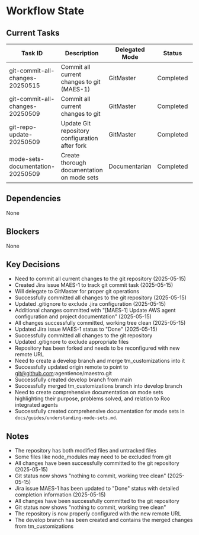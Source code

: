 # Workflow State

## Current Tasks

| Task ID | Description | Delegated Mode | Status | Start Time | End Time |
|---------|-------------|----------------|--------|------------|----------|
| git-commit-all-changes-20250515 | Commit all current changes to git (MAES-1) | GitMaster | Completed | 2025-05-15 15:20 | 2025-05-15 16:20 |
| git-commit-all-changes-20250509 | Commit all current changes to git | GitMaster | Completed | 2025-05-09 16:44 | 2025-05-09 16:45 |
| git-repo-update-20250509 | Update Git repository configuration after fork | GitMaster | Completed | 2025-05-09 16:52 | 2025-05-09 16:56 |
| mode-sets-documentation-20250509 | Create thorough documentation on mode sets | Documentarian | Completed | 2025-05-09 17:06 | 2025-05-09 17:10 |

## Dependencies
None

## Blockers
None

## Key Decisions
- Need to commit all current changes to the git repository (2025-05-15)
- Created Jira issue MAES-1 to track git commit task (2025-05-15)
- Will delegate to GitMaster for proper git operations
- Successfully committed all changes to the git repository (2025-05-15)
- Updated .gitignore to exclude .jira configuration (2025-05-15)
- Additional changes committed with "[MAES-1] Update AWS agent configuration and project documentation" (2025-05-15)
- All changes successfully committed, working tree clean (2025-05-15)
- Updated Jira issue MAES-1 status to "Done" (2025-05-15)
- Successfully committed all changes to the git repository
- Updated .gitignore to exclude appropriate files
- Repository has been forked and needs to be reconfigured with new remote URL
- Need to create a develop branch and merge tm_customizations into it
- Successfully updated origin remote to point to git@github.com:agentience/maestro.git
- Successfully created develop branch from main
- Successfully merged tm_customizations branch into develop branch
- Need to create comprehensive documentation on mode sets highlighting their purpose, problems solved, and relation to Roo integrated agents
- Successfully created comprehensive documentation for mode sets in `docs/guides/understanding-mode-sets.md`.
## Notes
- The repository has both modified files and untracked files
- Some files like node_modules may need to be excluded from git
- All changes have been successfully committed to the git repository (2025-05-15)
- Git status now shows "nothing to commit, working tree clean" (2025-05-15)
- Jira issue MAES-1 has been updated to "Done" status with detailed completion information (2025-05-15)
- All changes have been successfully committed to the git repository
- Git status now shows "nothing to commit, working tree clean"
- The repository is now properly configured with the new remote URL
- The develop branch has been created and contains the merged changes from tm_customizations
